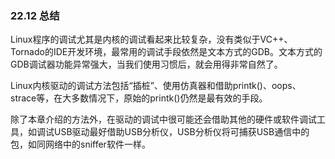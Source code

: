 ### 22.12 总结

Linux程序的调试尤其是内核的调试看起来比较复杂，没有类似于VC++、Tornado的IDE开发环境，最常用的调试手段依然是文本方式的GDB。文本方式的GDB调试器功能异常强大，当我们使用习惯后，就会用得非常自然了。

Linux内核驱动的调试方法包括“插桩”、使用仿真器和借助printk()、oops、strace等，在大多数情况下，原始的printk()仍然是最有效的手段。

除了本章介绍的方法外，在驱动的调试中很可能还会借助其他的硬件或软件调试工具，如调试USB驱动最好借助USB分析仪，USB分析仪将可捕获USB通信中的包，如同网络中的sniffer软件一样。

